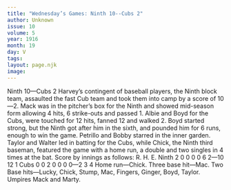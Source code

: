 ```yaml
---
title: "Wednesday’s Games: Ninth 10--Cubs 2"
author: Unknown
issue: 10
volume: 5
year: 1916
month: 19
day: V
tags:
layout: page.njk
image:
---
```

Ninth 10—Cubs 2       Harvey’s contingent of baseball players, the Ninth block team, assaulted the fast Cub team and took them into camp by a score of 10—2.    Mack was in the pitcher’s box for the Ninth and showed mid-season form allowing 4 hits, 6 strike-outs and passed 1.    Albie and Boyd for the Cubs, were touched for 12 hits, fanned 12 and walked 2.    Boyd started strong, but the Ninth got after him in the sixth, and pounded him for 6 runs, enough to win the game.    Petrillo and Bobby starred in the inner garden.    Taylor and Walter led in batting for the Cubs, while Chick, the Ninth third baseman, featured the game with a home run, a double and two singles in 4 times at the bat.    Score by innings as follows:    R. H. E. Ninth 2 0 0 0 0 6 2—10 12 1 Cubs 0 0 2 0 0 0 0—2 3 4    Home run—Chick.   Three base hit—Mac.    Two Base hits—Lucky, Chick, Stump, Mac, Fingers, Ginger, Boyd, Taylor.    Umpires Mack and Marty.    

